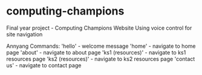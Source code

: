 # computing-champions
 Final year project - Computing Champions Website 
 Using voice control for site navigation
 
 Annyang Commands: 
 'hello' - welcome message
 'home' - navigate to home page
 'about' - navigate to about page
 'ks1 (resources)' - navigate to ks1 resources page
 'ks2 (resources)' - navigate to ks2 resources page
 'contact us' - navigate to contact page
